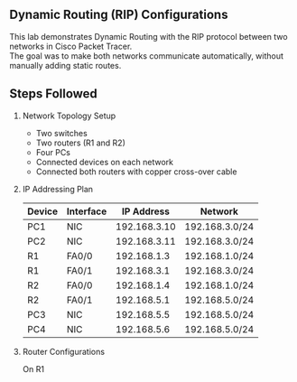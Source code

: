 ## Dynamic Routing (RIP) Configurations
This lab demonstrates Dynamic Routing with the RIP protocol between two networks in Cisco Packet Tracer.  
The goal was to make both networks communicate automatically, without manually adding static routes.

## Steps Followed 
1. Network Topology Setup
   - Two switches
   - Two routers (R1 and R2)
   - Four PCs
   - Connected devices on each network
   - Connected both routers with copper cross-over cable

2. IP Addressing Plan
   
   | Device | Interface | IP Address | Network |
   |---------|------------|-------------|----------|
   | PC1 | NIC | 192.168.3.10 | 192.168.3.0/24 |
   | PC2 | NIC | 192.168.3.11 | 192.168.3.0/24 |
   | R1 | FA0/0 | 192.168.1.3 | 192.168.1.0/24 |
   | R1 | FA0/1 | 192.168.3.1 | 192.168.3.0/24 |
   | R2 | FA0/0 | 192.168.1.4 | 192.168.1.0/24 |
   | R2 | FA0/1 | 192.168.5.1 | 192.168.5.0/24 |
   | PC3 | NIC | 192.168.5.5 | 192.168.5.0/24 |
   | PC4 | NIC | 192.168.5.6 | 192.168.5.0/24 |

3. Router Configurations

   On R1
   


















